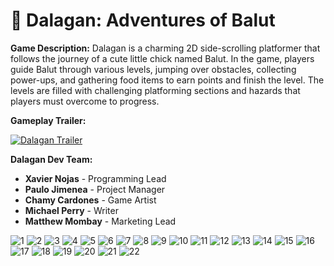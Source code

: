 # 🐣 Dalagan: Adventures of Balut

**Game Description:**
Dalagan is a charming 2D side-scrolling platformer that follows the journey of a cute little chick named Balut. In the game, players guide Balut through various levels, jumping over obstacles, collecting power-ups, and gathering food items to earn points and finish the level. The levels are filled with challenging platforming sections and hazards that players must overcome to progress.

**Gameplay Trailer:**

[![Dalagan Trailer](https://img.youtube.com/vi/jTBB-7M9k7c/0.jpg)](https://www.youtube.com/watch?v=jTBB-7M9k7c)

**Dalagan Dev Team:**

- **Xavier Nojas** - Programming Lead
- **Paulo Jimenea** - Project Manager
- **Chamy Cardones** - Game Artist
- **Michael Perry** - Writer
- **Matthew Mombay** - Marketing Lead

![1](https://github.com/XavierNojas/DalaganGame/assets/77745249/ed171b10-b1e5-48a7-ae8c-e1bb84acc5f4)
![2](https://github.com/XavierNojas/DalaganGame/assets/77745249/26e05c45-ef63-4434-a228-4bcbf84b1155)
![3](https://github.com/XavierNojas/DalaganGame/assets/77745249/b3a180e0-6c04-4bc7-82f9-8a770e11a883)
![4](https://github.com/XavierNojas/DalaganGame/assets/77745249/2ce8d142-a8ee-4533-9f73-30aedb8d8b06)
![5](https://github.com/XavierNojas/DalaganGame/assets/77745249/c4f0eadd-abd6-424f-a98b-48a920fbdc3d)
![6](https://github.com/XavierNojas/DalaganGame/assets/77745249/d53b0bd3-5b2a-40ff-80f2-1692ea4e33d9)
![7](https://github.com/XavierNojas/DalaganGame/assets/77745249/a15342f8-b110-450a-a3c5-a00c391c6537)
![8](https://github.com/XavierNojas/DalaganGame/assets/77745249/ac109314-abb8-4afe-b22a-823ae2e4b1d5)
![9](https://github.com/XavierNojas/DalaganGame/assets/77745249/bd27115f-f721-4ba1-bd38-d977634b8ede)
![10](https://github.com/XavierNojas/DalaganGame/assets/77745249/d9b1bf1c-b178-496d-8678-792cafb81c49)
![11](https://github.com/XavierNojas/DalaganGame/assets/77745249/a244be49-81ed-4a8c-8a14-d2ce8e4efbef)
![12](https://github.com/XavierNojas/DalaganGame/assets/77745249/4d0d54b0-10cd-4152-ab85-da625f3d01b4)
![13](https://github.com/XavierNojas/DalaganGame/assets/77745249/074e7343-81cc-4b24-bb24-7e59b1c71bf9)
![14](https://github.com/XavierNojas/DalaganGame/assets/77745249/b6e84dcc-66d7-43c4-abd7-e67c72d7123a)
![15](https://github.com/XavierNojas/DalaganGame/assets/77745249/de36ba24-a417-4836-a7aa-374a1794fc70)
![16](https://github.com/XavierNojas/DalaganGame/assets/77745249/29635b59-8a3c-4d96-8e64-ed4719248c89)
![17](https://github.com/XavierNojas/DalaganGame/assets/77745249/6d4c8783-c13d-4d74-8ac6-4fbe47d25ace)
![18](https://github.com/XavierNojas/DalaganGame/assets/77745249/3e4567f5-02e7-469a-a2e8-88a3376b58a4)
![19](https://github.com/XavierNojas/DalaganGame/assets/77745249/0a4e93fd-aa7a-4e68-8f43-10e3004cc9ac)
![20](https://github.com/XavierNojas/DalaganGame/assets/77745249/ff735d15-1f98-4da3-8e05-5b0f3c0de2cd)
![21](https://github.com/XavierNojas/DalaganGame/assets/77745249/ec1c42b2-27a5-4bee-99cc-95f6d8bcd33a)
![22](https://github.com/XavierNojas/DalaganGame/assets/77745249/b48564c3-cea2-444a-88ad-660d32b921f2)
